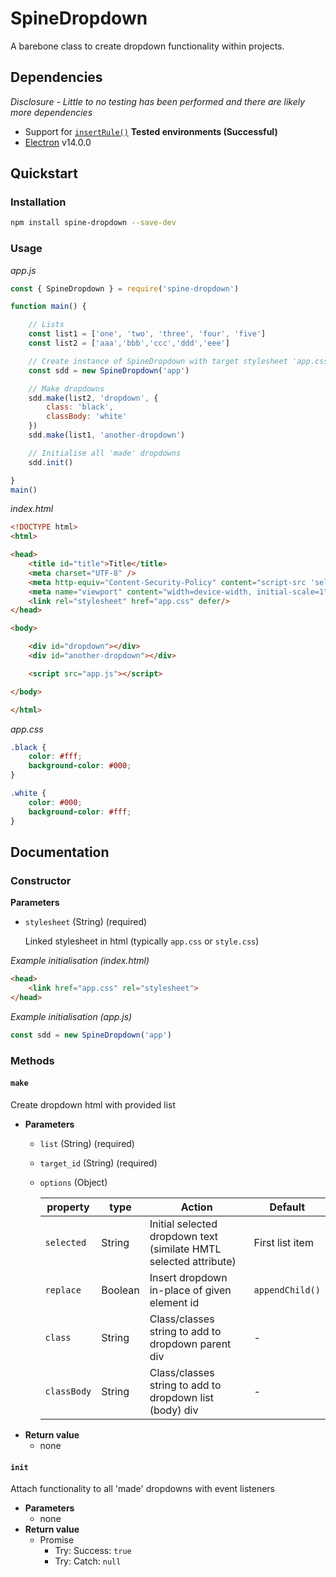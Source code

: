 # SpineDropdown
A barebone class to create dropdown functionality within projects.
## Dependencies
*Disclosure - Little to no testing has been performed and there are likely more dependencies*
- Support for [`insertRule()`](https://developer.mozilla.org/en-US/docs/Web/API/CSSStyleSheet/insertRule)
**Tested environments (Successful)**
- [Electron](https://www.electronjs.org/) v14.0.0
## Quickstart
### Installation
```sh
npm install spine-dropdown --save-dev
```
### Usage
*app.js*
```js
const { SpineDropdown } = require('spine-dropdown')

function main() {

    // Lists
    const list1 = ['one', 'two', 'three', 'four', 'five']
    const list2 = ['aaa','bbb','ccc','ddd','eee']

    // Create instance of SpineDropdown with target stylesheet 'app.css'
    const sdd = new SpineDropdown('app')

    // Make dropdowns
    sdd.make(list2, 'dropdown', {
        class: 'black',
        classBody: 'white'
    })
    sdd.make(list1, 'another-dropdown')

    // Initialise all 'made' dropdowns
    sdd.init()

}
main()
```
*index.html*
```html
<!DOCTYPE html>
<html>

<head>
    <title id="title">Title</title>
    <meta charset="UTF-8" />
    <meta http-equiv="Content-Security-Policy" content="script-src 'self';">
    <meta name="viewport" content="width=device-width, initial-scale=1" />
    <link rel="stylesheet" href="app.css" defer/>
</head>

<body>

    <div id="dropdown"></div>
    <div id="another-dropdown"></div>

    <script src="app.js"></script>

</body>

</html>
```
*app.css*
```css
.black {
    color: #fff;
    background-color: #000;
}

.white {
    color: #000;
    background-color: #fff;
}
```
## Documentation
### Constructor
**Parameters**
- `stylesheet` (String) (required)

    Linked stylesheet in html (typically `app.css` or `style.css`)

*Example initialisation (index.html)*
```html
<head>
    <link href="app.css" rel="stylesheet">
</head>
```
*Example initialisation (app.js)*
```js
const sdd = new SpineDropdown('app')
```
### Methods
#### `make`
Create dropdown html with provided list
- **Parameters**
  - `list` (String) (required)
  - `target_id` (String) (required)
  - `options` (Object)

    | property  | type      | Action                                                            | Default           |
    | --------- | --------- | ----------------------------------------------------------------- | ----------------- |
    | `selected`  | String    | Initial selected dropdown text (similate HMTL selected attribute) | First list item   |
    | `replace`   | Boolean   | Insert dropdown in-place of given element id                      | `appendChild()`   |
    | `class`     | String    | Class/classes string to add to dropdown parent div                | -                 |
    | `classBody` | String    | Class/classes string to add to dropdown list (body) div           | -                 |
- **Return value**
  - none
#### `init`
Attach functionality to all 'made' dropdowns with event listeners
- **Parameters**
  - none
- **Return value**
  - Promise
    - Try: Success: `true`
    - Try: Catch: `null`
